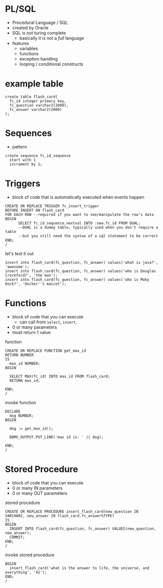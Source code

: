 # PL/SQL
* Procedural Language / SQL
* created by Oracle
* SQL is not turing complete
  * basically it is not a *full* language
* features
  * variables
  * functions
  * exception handling
  * looping / conditional constructs

# example table

```
create table flash_card(
  fc_id integer primary key,
  fc_question varchar2(2000),
  fc_answer varchar2(2000)
);
```

# Sequences
* pattern

```
create sequence fc_id_sequence
  start with 1
  increment by 1;
```

# Triggers
* block of code that is automatically executed when events happen

```
CREATE OR REPLACE TRIGGER fc_insert_trigger
BEFORE INSERT ON flash_card
FOR EACH ROW --required if you want to see/manipulate the row's data
BEGIN
      SELECT fc_id_sequence.nextval INTO :new.fc_id FROM DUAL;
      --DUAL is a dummy table, typically used when you don't require a table
      --but you still need the syntax of a sql statement to be correct
END;
/
```

let's test it out

```
insert into flash_card(fc_question, fc_answer) values('what is java?', 'awesome');
insert into flash_card(fc_question, fc_answer) values('who is Douglas Crockford?', 'the man');
insert into flash_card(fc_question, fc_answer) values('who is Moby Dock?', 'Docker''s mascot');
```

# Functions
* block of code that you can execute
  * can call from `select`, `insert`,
* 0 or many parameters
* must return 1 value

function

```
CREATE OR REPLACE FUNCTION get_max_id
RETURN NUMBER
IS
  max_id NUMBER;
BEGIN

  SELECT MAX(fc_id) INTO max_id FROM flash_card;
  RETURN max_id;

END;
/
```

invoke function

```
DECLARE
  dog NUMBER;
BEGIN

  dog := get_max_id();

  DBMS_OUTPUT.PUT_LINE('max id is: ' || dog);

END;
/
```

# Stored Procedure
* block of code that you can execute
* 0 or many IN parameters
* 0 or many OUT parameters

stored procedure

```
CREATE OR REPLACE PROCEDURE insert_flash_card(new_question IN VARCHAR2, new_answer IN flash_card.fc_answer%TYPE)
IS
BEGIN
  INSERT INTO flash_card(fc_question, fc_answer) VALUES(new_question, new_answer);
  COMMIT;
END;
/
```

invoke stored procedure

```
BEGIN
  insert_flash_card('what is the answer to life, the universe, and everything', '42');
END;
/
```
